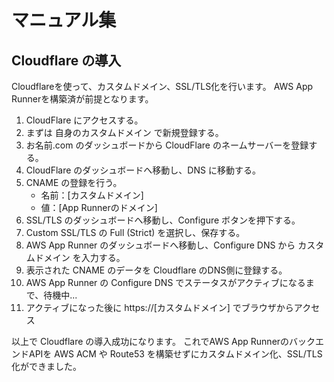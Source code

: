 # マニュアル集

## Cloudflare の導入

Cloudflareを使って、カスタムドメイン、SSL/TLS化を行います。
AWS App Runnerを構築済が前提となります。

1. CloudFlare にアクセスする。
2. まずは 自身のカスタムドメイン で新規登録する。
3. お名前.com のダッシュボードから CloudFlare のネームサーバーを登録する。
4. CloudFlare のダッシュボードへ移動し、DNS に移動する。
5. CNAME の登録を行う。
   - 名前：[カスタムドメイン]
   - 値：[App Runnerのドメイン]
6. SSL/TLS のダッシュボードへ移動し、Configure ボタンを押下する。
7. Custom SSL/TLS の Full (Strict) を選択し、保存する。
8. AWS App Runner のダッシュボードへ移動し、Configure DNS から カスタムドメイン を入力する。
9. 表示された CNAME のデータを Cloudflare のDNS側に登録する。
10. AWS App Runner の Configure DNS でステータスがアクティブになるまで、待機中...
11. アクティブになった後に https://[カスタムドメイン] でブラウザからアクセス

以上で Cloudflare の導入成功になります。
これでAWS App RunnerのバックエンドAPIを AWS ACM や Route53 を構築せずにカスタムドメイン化、SSL/TLS化ができました。